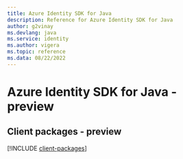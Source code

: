 ```yaml
---
title: Azure Identity SDK for Java
description: Reference for Azure Identity SDK for Java
author: g2vinay
ms.devlang: java
ms.service: identity
ms.author: vigera
ms.topic: reference
ms.data: 08/22/2022
---
```

# Azure Identity SDK for Java - preview

## Client packages - preview
[!INCLUDE [client-packages](identity-client-index.md)]
